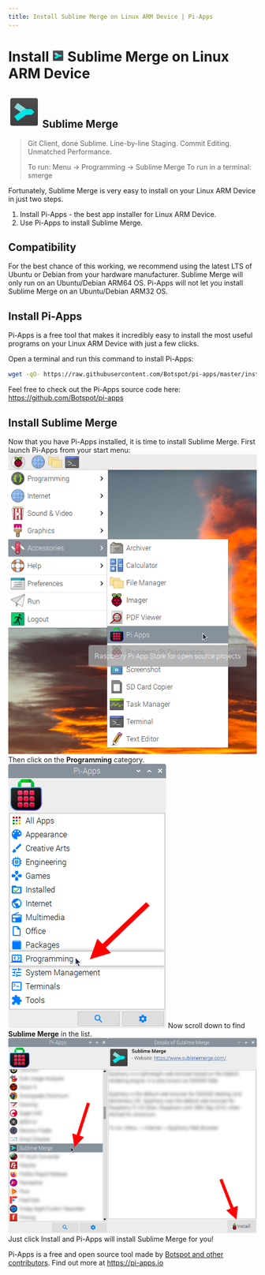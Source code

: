 ```yaml
---
title: Install Sublime Merge on Linux ARM Device | Pi-Apps
---
```

<div class="simple-install-content content">

# Install <img src="/img/app-icons/Sublime Merge/icon-64.png" height=24> Sublime Merge on Linux ARM Device

## <img src="/img/app-icons/Sublime Merge/icon-64.png"> Sublime Merge
> Git Client, done Sublime. Line-by-line Staging. Commit Editing. Unmatched Performance.
> 
> To run: Menu -> Programming -> Sublime Merge
> To run in a terminal: smerge

Fortunately, Sublime Merge is very easy to install on your Linux ARM Device in just two steps.
1. Install Pi-Apps - the best app installer for Linux ARM Device.
2. Use Pi-Apps to install Sublime Merge.
</div>
<div class="simple-install-content content">

## Compatibility
For the best chance of this working, we recommend using the latest LTS of Ubuntu or Debian from your hardware manufacturer.
Sublime Merge will only run on an Ubuntu/Debian ARM64 OS. Pi-Apps will not let you install Sublime Merge on an Ubuntu/Debian ARM32 OS.
</div>
<div class="simple-install-content content">

## Install Pi-Apps

Pi-Apps is a free tool that makes it incredibly easy to install the most useful programs on your Linux ARM Device with just a few clicks.

Open a terminal and run this command to install Pi-Apps:
```bash
wget -qO- https://raw.githubusercontent.com/Botspot/pi-apps/master/install | bash
```
Feel free to check out the Pi-Apps source code here: https://github.com/Botspot/pi-apps
</div>
<div class="simple-install-content content">

## Install Sublime Merge

Now that you have Pi-Apps installed, it is time to install Sublime Merge.
First launch Pi-Apps from your start menu:
<img src="/img/start-menu.png">
Then click on the <b>Programming</b> category.
<img src="/img/category-selections/Programming.png">
Now scroll down to find <b>Sublime Merge</b> in the list.
<img src="/img/app-icons/Sublime Merge/app-selection.png">
Just click Install and Pi-Apps will install Sublime Merge for you!
</div>
<div class="simple-install-content content">

Pi-Apps is a free and open source tool made by [Botspot and other contributors](/about/#contributors). Find out more at https://pi-apps.io
</div>
